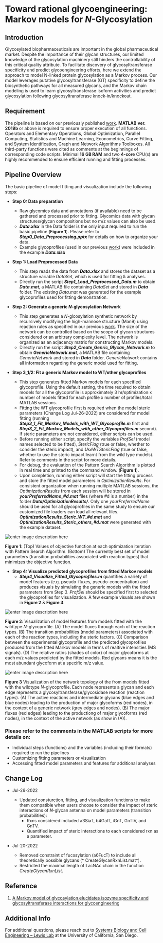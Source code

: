 
# **Toward rational glycoengineering: Markov models for *N*-Glycosylation**

## **Introduction**
Glycosylated biopharmaceuticals are important in the global pharmaceutical market. Despite the importance of their glycan structures, our limited knowledge of the glycosylation machinery still hinders the controllability of this critical quality attribute. To facilitate discovery of glycosyltransferase specificity and predict glycoengineering efforts, here we extend the approach to model N-linked protein glycosylation as a Markov process. Our model leverages putative glycosyltransferase (GT) specificity to define the biosynthetic pathways for all measured glycans, and the Markov chain modeling is used to learn glycosyltransferase isoform activities and predict glycosylation following glycosyltransferase knock-in/knockout.

## **Requirement**
The pipeline is based on our previously published [work](https://www.sciencedirect.com/science/article/pii/S2590262820300010). **MATLAB** **ver. 2019b** or above is required to ensure proper execution of all functions. Operators and Elementary Operations, Global Optimization, Parallel Computing, Statistics and Machine Learning, Econometrics, Curve Fitting, and System Identification, Graph and Network Algorithms Toolboxes. All third-party functions were cited as comments at the beginnings of corresponding code scripts. Minimal **16 GB RAM** and two **4-core** CPU(s) are highly recommended to ensure efficient running and fitting processes. 

## **Pipeline Overview**
The basic pipeline of model fitting and visualization include the following steps:
- **Step 0: Data preparation**
  - Raw glycomics data and annotations (if available) need to be gathered and processed prior to fitting. Glycomics data with glycan structures/glycan compositions but no m/z values can also be used.
  - ***Data.xlsx*** in the Data folder is the only input required to run the basic pipeline (**Figure 1**). Please refer to ***Step0_Data_Preprocessing.pptx*** for details on how to organize your data.
  - Example glycoprofiles (used in our previous [work](https://www.sciencedirect.com/science/article/pii/S2590262820300010)) were included in the example  ***Data.xlsx*** 

- **Step 1: Load Preprocessed Data**
  - This step reads the data from ***Data.xlsx*** and stores the dataset as a structure variable *DataSet*, which is used for fitting & analyses. 
  - Directly run the script ***Step1_Load_Preprocessed_Data.m*** to obtain ***Data.mat***, a MATLAB file containing *DataSet* and stored in ***Data*** folder. The existing *Data.mat* was generated for the example glycoprofiles used for fitting demonstration.
 
 - **Step 2: Generate a generic *N*-glycosylation Network**
   - This step generates a *N*-glcosylation synthetic network by recursively modifying the high-mannose structure (Man9) using reaction rules as specified in our previous [work](https://www.sciencedirect.com/science/article/pii/S2590262820300010). The size of the network can be controlled based on the scope of glycan structures considered or an arbitrary complexity level. The network is organized as an adjacency matrix for constructing Markov models.
   - Directly run the script ***Step2_Create_Genric_Glycan_Network.m*** to obtain ***GenericNetwork.mat***, a MATLAB file containing *GenericNetwork* and stored in ***Data*** folder. *GenericNetwork* contains all information regarding the generic model used for fitting.

 - **Step 3_1/2: Fit a generic Markov model to WT/other glycoprofiles**
   - This step generates fitted  Markov models for each specified glycoprofile. Using the default setting, the time required to obtain models for all the glycoprofile is approximately 3 hr/optimization x number of models fitted for each profile x number of profiles/total MATLAB sessions.  
   - Fitting the WT glycoprofile first is required when the model steric parameters (Change Log Jul-26-2022) are considered for model fitting (running ***Step3_1_Fit_Markov_Models_with_WT_Glycoprofile.m*** first and ***Step3_2_Fit_Markov_Models_with_other_Glycoprofiles.m*** second). If steric parameters are not considered, either scripts can be used.
   - Before running either script, specify the variables *ProfSel* (model names selected to be fitted),  *StericFlag* (true or false, whether to consider the steric impact), and *UseWTStericFlag* (true or false, whether to use the steric impact learnt from the wild type models). Refer to comments in the script for more details.
   - For debug, the evaluation of the Pattern Search Algorithm is plotted in real time and printed to the command window. (**Figure 1**). 
   - Upon completion, running either script will start the fitting process and store the fitted model parameters in *OptimizationResults*. For consistent organization when running multiple MATLAB sessions, the *OptimizationResults* from each session will be stored in ***yourPreferredName_#d.mat*** files (where #d is a number) in the folder ***Data/OptimizationResults/***. Only one *yourPreferredName* should be used for all glycoprofiles in the same study to ensure our customized file loaders can load all relevant files. ***OptimizationResults_Steric_WT_#d.mat*** and ***OptimizationResults_Steric_others_#d.mat*** were generated with the example dataset.

![enter image description here](https://github.com/LewisLabUCSD/N-Glycosylation-Markov-Models/blob/main/Figures/Figure%201.PNG)

**Figure 1**: (Top) Values of objective function at each optimization iteration with Pattern Search Algorithm. (Bottom) The currently best set of model parameters (transition probabilities associated with reaction types) that minimizes the objective function. 

 - **Step 4: Visualize predicted glycoprofiles from fitted Markov models**
   - ***Step4_Visualize_Fitted_Glycoprofiles.m*** quantifies a variety of model features (e.g. pseudo-fluxes, pseudo-concentration) and produces visuals by simulating the generic models with the fitted parameters from Step 3. *ProfSel* should be specified first to selected the glycoprofiles for visualization. A few example visuals are shown in **Figure 2** & **Figure 3**.   
 

![enter image description here](https://github.com/LewisLabUCSD/N-Glycosylation-Markov-Models/blob/main/Figures/Figure%202.PNG)

**Figure 2**: Visualization of model features from models fitted with the wildtype *N*-glycoprofile. (A) The model fluxes through each of the reaction types. (B) The transition probabilities (model parameters) associated with each of the reaction types, including the steric factors. (C) Comparison between the experimental glycoprofile and the predicted glycoprofiles produced from the fitted Markov models in terms of realtive intensities (MS signals). (D) The relative ratios (shades of color) of major glycoforms at each m/z values predicted by the fitted models. Red glycans means it is the most abundant glycoform at a specific m/z value.   

![enter image description here](https://github.com/LewisLabUCSD/N-Glycosylation-Markov-Models/blob/main/Figures/Figure%203.PNG)

**Figure 3** Visualization of the network topology of the from models fitted with the wildtype *N*-glycoprofile. Each node represents a glycan and each edge represents a glycosyltransferase/glycosidase reaction (reaction types). (A) The active reactions and intermediate glycans (blue edges and blue nodes) leading to the production of major glycoforms (red nodes), in the context of a generic network (grey edges and nodes). (B) The major fluxes (red edges) leading to the productiong of major glycoforms (red nodes), in the context of the active network (as show in (A)). 

### Please refer to the comments in the MATLAB scripts for more details on:
- Individual steps (functions) and the variables (including their formats) required to run the pipelines
- Customizing fitting parameters or visualization
- Accessing fitted model parameters and features for additional analyses

## **Change Log**

- Jul-26-2022
  - Updated consturction, fitting, and visualization functions to make them compatible when users choose to consider the impact of steric interactions of *N*-glycan antenna on model parameters (transition probabilities):
    - Rxns considered included a3SiaT, b4GalT, iGnT, GnTIV, and GnTV.
    - Quantified impact of steric interactions to each considered rxn as a parameter.    

- Jul-20-2022 
  - Removed constraint of fucosylation (a6FucT) to include all theoretically possible glycans (* CreateGlycanRxnList.mat*). 
  - Restricted the maximal length of LacNAc chain in the function *CreateGlycanRxnList*.

## **Reference**
1. [A Markov model of glycosylation elucidates isozyme specificity and glycosyltransferase interactions for glycoengineering](https://www.sciencedirect.com/science/article/pii/S2590262820300010\).)

## **Additional Info**
For additional questions, please reach out to [Systems Biology and Cell Engineering – Lewis Lab](https://lewislab.ucsd.edu/) at the University of California, San Diego.  
